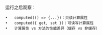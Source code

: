 运行之后观察：

	•	computed(() => {...})：只读计算属性
	•	computed({ get, set })：可读写计算属性
	•	计算属性 vs 方法的性能差异（缓存 vs 非缓存）